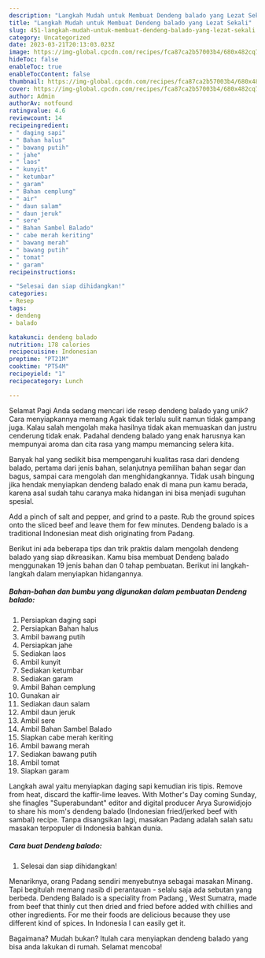```yaml
---
description: "Langkah Mudah untuk Membuat Dendeng balado yang Lezat Sekali"
title: "Langkah Mudah untuk Membuat Dendeng balado yang Lezat Sekali"
slug: 451-langkah-mudah-untuk-membuat-dendeng-balado-yang-lezat-sekali
category: Uncategorized
date: 2023-03-21T20:13:03.023Z
image: https://img-global.cpcdn.com/recipes/fca87ca2b57003b4/680x482cq70/dendeng-balado-foto-resep-utama.jpg
hideToc: false
enableToc: true
enableTocContent: false
thumbnail: https://img-global.cpcdn.com/recipes/fca87ca2b57003b4/680x482cq70/dendeng-balado-foto-resep-utama.jpg
cover: https://img-global.cpcdn.com/recipes/fca87ca2b57003b4/680x482cq70/dendeng-balado-foto-resep-utama.jpg
author: Admin
authorAv: notfound
ratingvalue: 4.6
reviewcount: 14
recipeingredient:
- " daging sapi"
- " Bahan halus"
- " bawang putih"
- " jahe"
- " laos"
- " kunyit"
- " ketumbar"
- " garam"
- " Bahan cemplung"
- " air"
- " daun salam"
- " daun jeruk"
- " sere"
- " Bahan Sambel Balado"
- " cabe merah keriting"
- " bawang merah"
- " bawang putih"
- " tomat"
- " garam"
recipeinstructions:

- "Selesai dan siap dihidangkan!"
categories:
- Resep
tags:
- dendeng
- balado

katakunci: dendeng balado 
nutrition: 178 calories
recipecuisine: Indonesian
preptime: "PT21M"
cooktime: "PT54M"
recipeyield: "1"
recipecategory: Lunch

---
```



Selamat Pagi Anda sedang mencari ide resep dendeng balado yang unik? Cara menyiapkannya memang Agak tidak terlalu sulit namun tidak gampang juga. Kalau salah mengolah maka hasilnya tidak akan memuaskan dan justru cenderung tidak enak. Padahal dendeng balado yang enak harusnya kan mempunyai aroma dan cita rasa yang mampu memancing selera kita.


Banyak hal yang sedikit bisa mempengaruhi kualitas rasa dari dendeng balado, pertama dari jenis bahan, selanjutnya pemilihan bahan segar dan bagus, sampai cara mengolah dan menghidangkannya. Tidak usah bingung jika hendak menyiapkan dendeng balado enak di mana pun kamu berada, karena asal sudah tahu caranya maka hidangan ini bisa menjadi suguhan spesial.

Add a pinch of salt and pepper, and grind to a paste. Rub the ground spices onto the sliced beef and leave them for few minutes. Dendeng balado is a traditional Indonesian meat dish originating from Padang.


Berikut ini ada beberapa tips dan trik praktis dalam mengolah dendeng balado yang siap dikreasikan. Kamu bisa membuat Dendeng balado menggunakan 19 jenis bahan dan 0 tahap pembuatan. Berikut ini langkah-langkah dalam menyiapkan hidangannya.

<!--inarticleads1-->

##### Bahan-bahan dan bumbu yang digunakan dalam pembuatan Dendeng balado:

1. Persiapkan  daging sapi
1. Persiapkan  Bahan halus
1. Ambil  bawang putih
1. Persiapkan  jahe
1. Sediakan  laos
1. Ambil  kunyit
1. Sediakan  ketumbar
1. Sediakan  garam
1. Ambil  Bahan cemplung
1. Gunakan  air
1. Sediakan  daun salam
1. Ambil  daun jeruk
1. Ambil  sere
1. Ambil  Bahan Sambel Balado
1. Siapkan  cabe merah keriting
1. Ambil  bawang merah
1. Sediakan  bawang putih
1. Ambil  tomat
1. Siapkan  garam


Langkah awal yaitu menyiapkan daging sapi kemudian iris tipis. Remove from heat, discard the kaffir-lime leaves. With Mother&#39;s Day coming Sunday, she finagles &#34;Superabundant&#34; editor and digital producer Arya Surowidjojo to share his mom&#39;s dendeng balado (Indonesian fried/jerked beef with sambal) recipe. Tanpa disangsikan lagi, masakan Padang adalah salah satu masakan terpopuler di Indonesia bahkan dunia. 

<!--inarticleads2-->

##### Cara buat Dendeng balado:


1. Selesai dan siap dihidangkan!

Menariknya, orang Padang sendiri menyebutnya sebagai masakan Minang. Tapi begitulah memang nasib di perantauan - selalu saja ada sebutan yang berbeda. Dendeng Balado is a speciality from Padang , West Sumatra, made from beef that thinly cut then dried and fried before added with chillies and other ingredients. For me their foods are delicious because they use different kind of spices. In Indonesia I can easily get it. 

Bagaimana? Mudah bukan? Itulah cara menyiapkan dendeng balado yang bisa anda lakukan di rumah. Selamat mencoba!
